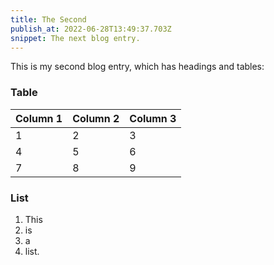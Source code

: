 ```yaml
---
title: The Second
publish_at: 2022-06-28T13:49:37.703Z
snippet: The next blog entry.
---
```


This is my second blog entry, which has headings and tables:

### Table

| Column 1 | Column 2 | Column 3 |
| -------- | -------- | -------- |
| 1        | 2        | 3        |
| 4        | 5        | 6        |
| 7        | 8        | 9        |

### List

1. This
2. is
3. a
4. list.
